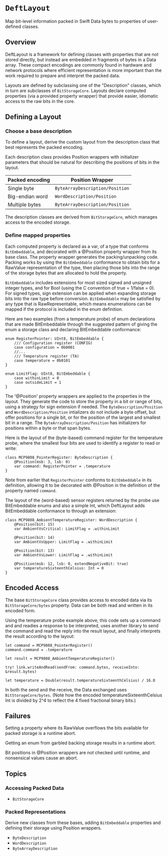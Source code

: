 # ``DeftLayout``

Map bit-level information packed in Swift Data bytes to properties of user-defined classes.


## Overview

DeftLayout is a framework for defining classes with properties that are not stored
directly, but instead are embedded in fragments of bytes in a Data array.
These compact encodings are commonly found in hardware and network protocols
where efficient representation is more important than the work required to prepare
and interpret the packed data.

Layouts are defined by subclassing one of the "Description" classes, which in
turn are subclasses of ``BitStorageCore``. Layouts declare computed properties
(via a provided property wrapper) that provide easier, idiomatic access to the
raw bits in the core.

## Defining a Layout

### Choose a base description

To define a layout, derive the custom layout from the description class that
best represents the packed encoding.

Each description class provides Position wrappers with initializer parameters
that should be natural for describing the positions of bits in the layout.

| Packed encoding | Position Wrapper |
| --- | --- |
| Single byte | ``ByteArrayDescription/Position`` |
| Big-endian word | ``WordDescription/Position`` |
| Multiple bytes | ``ByteArrayDescription/Position`` |

The description classes are derived from ``BitStorageCore``, which manages
access to the encoded storage.


### Define mapped properties

Each computed property is declared as a var, of a type that conforms
``BitEmbeddable``, and decorated with a @Position property wrapper from its
base class. The property wrapper generates the packing/unpacking code.
Packing works by using the ``BitEmbeddable`` conformance to obtain bits for a
RawValue representation of the type, then placing those bits into the range
of the storage bytes that are allocated to hold the property.

``BitEmbeddable`` includes extensions for most sized signed and unsigned
integer types, and for Bool (using the C convention of true = 1/false = 0).
For signed types, sign extension can be applied when expanding
storage bits into the raw type before conversion.
``BitEmbeddable`` may be satisfied by any type that is RawRepresentable,
which means enumerations can be mapped if the protocol is included in the
enum definition.

Here are two examples (from a temperature probe) of enum declarations
that are made BitEmbeddable through the suggested pattern of giving the enum
a storage class and declaring BitEmbeddable conformance:

    enum RegisterPointer: UInt8, BitEmbeddable {
        /// Configuration register (CONFIG)
        case configuration = 0b0001
        //...
        /// Temperature register (TA)
        case temperature = 0b0101
    }

    enum LimitFlag: UInt8, BitEmbeddable {
        case withinLimit = 0
        case outsideLimit = 1
    }

The '@Position' property wrappers are applied to the properties in the layout.
They generate the code to store the property in a bit or range of bits, using a
strategy for sign extension if needed. The ``ByteDescription/Position`` and
``WordDescription/Position`` intializers do not include a byte offset, but
offer positions for a single bit, or for the position of the largest and
smallest bit in a range. The ``ByteArrayDescription/Position`` has initializers
for positions within a byte or that span bytes.

Here is the layout of the (byte-based) command register for the temperature
probe, where the smallest four bits are used to identify a register to read or write:

    class MCP9808_PointerRegister: ByteDescription {
        @Position(msb: 3, lsb: 0)
        var command: RegisterPointer = .temperature
    }

Note from earlier that `RegisterPointer` conforms to ``BitEmbeddable`` in its
definition, allowing it to be decorated with @Position in the definition of the
property named `command`.

The layout of the (word-based) sensor registers returned by the probe
use BitEmbeddable enums and also a simple Int, which DeftLayout adds
BitEmbeddable conformance to through an extension:

    class MCP9808_AmbientTemperatureRegister: WordDescription {
        @Position(bit: 15)
        var AmbientVsCritical: LimitFlag = .withinLimit

        @Position(bit: 14)
        var AmbientVsUpper: LimitFlag = .withinLimit

        @Position(bit: 13)
        var AmbientVsLower: LimitFlag = .withinLimit

        @Position(msb: 12, lsb: 0, extendNegativeBit: true)
        var temperatureSixteenthCelsius: Int = 0
    }


## Encoded Access

The base ``BitStorageCore`` class provides access to encoded data via its
``BitStorageCore/bytes`` property. Data can be both read and written in
its encoded form.


Using the temperature probe example above, this code sets up a command and
and readies a response to be interpreted, uses another library to send the
command and read the reply into the result layout, and finally interprets the
result according to the layout:

    let command = MCP9808_PointerRegister()
    command.command = .temperature

    let result = MCP9808_AmbientTemperatureRegister()

    try! link.writeAndRead(sendFrom: command.bytes, receiveInto: &result.bytes)
    
    let temperature = Double(result.temperatureSixteenthCelsius) / 16.0

In both the send and the receive, the Data exchanged uses 
``BitStorageCore/bytes``.
(Note how the encoded temperatureSixteenthCelsius Int is divided by 2^4
to reflect the 4 fixed fractional binary bits.)


## Failures

Setting a property where its RawValue overflows the bits available for packed storage
is a runtime abort.

Getting an enum from garbled backing storage results in a runtime abort.

Bit positions in @Position wrappers are not checked until runtime, and nonsensical
values cause an abort.


## Topics

### Accessing Packed Data

- ``BitStorageCore``

### Packed Representations

Derive new classes from these bases, adding ``BitEmbeddable`` properties and
defining their storage using Position wrappers.

- ``ByteDescription``
- ``WordDescription``
- ``ByteArrayDescription``

